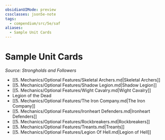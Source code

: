 ```yaml
---
obsidianUIMode: preview
cssclasses: json5e-note
tags:
  - compendium/src/5e/saf
aliases:
  - Sample Unit Cards
---
```

# Sample Unit Cards
*Source: Strongholds and Followers* 

- [[5. Mechanics/Optional Features/Skeletal Archers.md\|Skeletal Archers]]  
- [[5. Mechanics/Optional Features/Shadow Legion.md\|Shadow Legion]]  
- [[5. Mechanics/Optional Features/Wight Cavalry.md\|Wight Cavalry]]  
- Legion of the Dead  
- [[5. Mechanics/Optional Features/The Iron Company.md\|The Iron Company]]  
- [[5. Mechanics/Optional Features/Ironheart Defenders.md\|Ironheart Defenders]]  
- [[5. Mechanics/Optional Features/Rockbreakers.md\|Rockbreakers]]  
- [[5. Mechanics/Optional Features/Treants.md\|Treants]]  
- [[5. Mechanics/Optional Features/Legion Of Hell.md\|Legion of Hell]]
